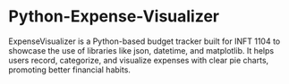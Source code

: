 # Python-Expense-Visualizer
ExpenseVisualizer is a Python-based budget tracker built for INFT 1104 to showcase the use of libraries like json, datetime, and matplotlib. It helps users record, categorize, and visualize expenses with clear pie charts, promoting better financial habits.
